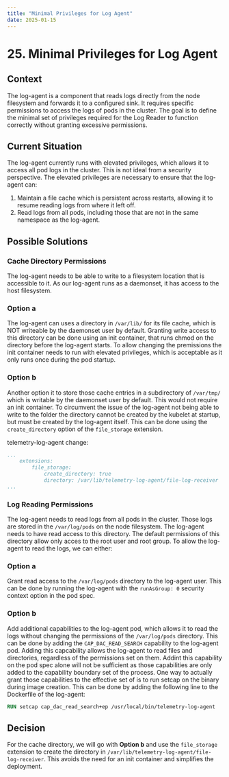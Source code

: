 ```yaml
---
title: "Minimal Privileges for Log Agent"
date: 2025-01-15
---
```



# 25. Minimal Privileges for Log Agent

## Context

The log-agent is a component that reads logs directly from the node filesystem and forwards it to a configured sink. It requires specific permissions to access the logs of pods in the cluster. The goal is to define the minimal set of privileges required for the Log Reader to function correctly without granting excessive permissions.

## Current Situation

The log-agent currently runs with elevated privileges, which allows it to access all pod logs in the cluster. This is not ideal from a security perspective.
The elevated privileges are necessary to ensure that the log-agent can:

1. Maintain a file cache which is persistent across restarts, allowing it to resume reading logs from where it left off.
2. Read logs from all pods, including those that are not in the same namespace as the log-agent.

## Possible Solutions

### Cache Directory Permissions
The log-agent needs to be able to write to a filesystem location that is accessible to it. As our log-agent runs as a daemonset, it has access to the host filesystem. 

### Option a
The log-agent can uses a directory in `/var/lib/` for its file cache, which is NOT writeable by the daemonset user by default. Granting write access to this directory can be done using an init container, that runs chmod on the directory before the log-agent starts. To allow changing the premissions the init container needs to run with elevated privileges, which is acceptable as it only runs once during the pod startup.

### Option b
Another option it to store those cache entries in a subdirectory of `/var/tmp/` which is writable by the daemonset user by default. This would not require an init container. To circumvent the issue of the log-agent not being able to write to the folder the directory cannot be created by the kubelet at startup, but must be created by the log-agent itself. This can be done using the `create_directory` option of the `file_storage` extension.

telemetry-log-agent change:
```yaml
...
    extensions:
        file_storage:
            create_directory: true
            directory: /var/lib/telemetry-log-agent/file-log-receiver
...
```

### Log Reading Permissions

The log-agent needs to read logs from all pods in the cluster. Those logs are stored in the `/var/log/pods` on the node filesystem. The log-agent needs to have read access to this directory. The default permissions of this directory allow only acces to the root user and root group. To allow the log-agent to read the logs, we can either:

### Option a
Grant read access to the `/var/log/pods` directory to the log-agent user. This can be done by running the log-agent with the `runAsGroup: 0` security context option in the pod spec.

### Option b
Add additional capabilities to the log-agent pod, which allows it to read the logs without changing the permissions of the `/var/log/pods` directory. This can be done by adding the `CAP_DAC_READ_SEARCH` capability to the log-agent pod. Adding this capcability allows the log-agent to read files and directories, regardless of the permissions set on them.
Addint this capability on the pod spec alone will not be sufficient as those capabilities are only added to the capability boundary set of the process. One way to actually grant those capabilities to the effective set of is to run setcap on the binary during image creation. This can be done by adding the following line to the Dockerfile of the log-agent:

```dockerfile
RUN setcap cap_dac_read_search+ep /usr/local/bin/telemetry-log-agent
```

## Decision

For the cache directory, we will go with **Option b** and use the `file_storage` extension to create the directory in `/var/lib/telemetry-log-agent/file-log-receiver`. This avoids the need for an init container and simplifies the deployment.


